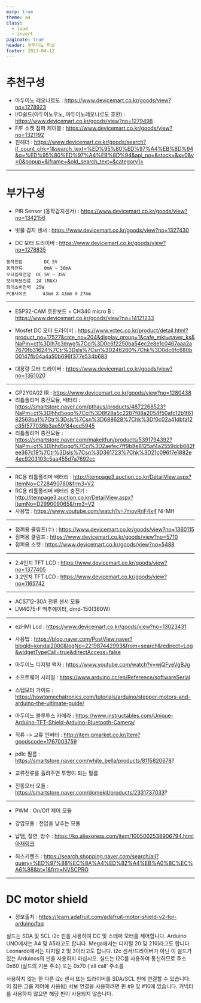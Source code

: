 ```yaml
---
marp: true
theme: a4
class:
  - lead
  - invert
paginate: true
header: 아두이노 파츠
footer: 2023-04-12
---
```


# 추천구성

* 아두이노 레오나르도 : https://www.devicemart.co.kr/goods/view?no=1278923
* I/O쉴드(아두이노우노, 아두이노레오나르도 호환) : https://www.devicemart.co.kr/goods/view?no=1279498
* F/F 소켓 점퍼 케이블 : https://www.devicemart.co.kr/goods/view?no=1321192
* 핀헤더 : https://www.devicemart.co.kr/goods/search?if_count_chk=1&search_text=%ED%95%80%ED%97%A4%EB%8D%94&q=%ED%95%80%ED%97%A4%EB%8D%94&api_no=&stock=&x=0&y=0&popup=&iframe=&old_search_text=&category1=

---

# 부가구성

* PIR Sensor (동작감지센서) : https://www.devicemart.co.kr/goods/view?no=1342156
* 빗물 감지 센서 : https://www.devicemart.co.kr/goods/view?no=1327430﻿

* DC 모터 드라이버 : https://www.devicemart.co.kr/goods/view?no=1278835
```
동작전압        DC 5V
동작전류        0mA ~ 36mA
모터입력전압  DC 5V ~ 35V
모터허용전류  2A (MAX)
최대소비전력  25W
PCB사이즈      43mm X 43mm X 27mm
```
---

* ESP32-CAM 호환보드 + CH340 micro B : https://www.devicemart.co.kr/goods/view?no=14121233
* Mosfet DC 모터 드라이버 : https://www.vctec.co.kr/product/detail.html?product_no=17527&cate_no=204&display_group=1&cafe_mkt=naver_ks&NaPm=ct%3Dlh7c3mwg%7Cci%3D0c6f2250ba54ec2e8e1c0467aaa2a7670fb31624%7Ctr%3Dsls%7Csn%3D246260%7Chk%3D0dc6fc680b00147fb04a4a50b696f377e534b683

* 대용량 모터 드라이버 : https://www.devicemart.co.kr/goods/view?no=1361020

---

* GP2Y0A02 IR : https://www.devicemart.co.kr/goods/view?no=1280438
* 리튬폴리머 충전모듈, 배터리 : https://smartstore.naver.com/pthaus/products/4872268523?NaPm=ct%3Dlhhd5ooo%7Cci%3D8f28a5c2287f88a2054f50afc12b1f6182563ba1%7Ctr%3Dsls%7Csn%3D688628%7Chk%3Df0c02a41dbfa12c35f577036b3ae59f84ecd5945
* 리튬폴리머 충전모듈 : https://smartstore.naver.com/makeitfun/products/5391794392?NaPm=ct%3Dlhhd5pgg%7Cci%3D2aefec7ff9b8e8125af4a2559dcb682fee367c19%7Ctr%3Dsls%7Csn%3D361723%7Chk%3D21c096f7e1882e4ec9203103c5aa455d7a7692cc

---

* RC용 리튬폴리머 배터리 : http://itempage3.auction.co.kr/DetailView.aspx?ItemNo=C728490780&frm3=V2
* RC용 리튬폴리머 배터리 충전기 : http://itempage3.auction.co.kr/DetailView.aspx?ItemNo=D299009065&frm3=V2
* 사용법 : https://www.youtube.com/watch?v=7movRriF4x4
NI-MH

---

* 점퍼용 클림프(수) : https://www.devicemart.co.kr/goods/view?no=1360115
* 점퍼용 클림프 : https://www.devicemart.co.kr/goods/view?no=5710
* 점퍼용 소켓 : https://www.devicemart.co.kr/goods/view?no=5488


---

* 2.4인치 TFT LCD : https://www.devicemart.co.kr/goods/view?no=1377405
* 3.2인치 TFT LCD : https://www.devicemart.co.kr/goods/view?no=1165742

---

* ACS712-30A 전류 센서 모듈
* LM4075-F 액추에이터, dmd-150(360W)

---

* ezHMI Lcd : https://www.devicemart.co.kr/goods/view?no=13023431
* 사용법 : https://blog.naver.com/PostView.naver?blogId=kondal2000&logNo=221987442993&from=search&redirect=Log&widgetTypeCall=true&directAccess=false

* 아두이노 디지털 액자 : https://www.youtube.com/watch?v=wjQFyeVgBJg

* 소프트웨어 시리얼 : https://www.arduino.cc/en/Reference/softwareSerial

* 스텝모터 가이드 : https://howtomechatronics.com/tutorials/arduino/stepper-motors-and-arduino-the-ultimate-guide/

* 아두이노 블루투스 카메라 : https://www.instructables.com/Unique-Arduino-TFT-Shield-Arduino-Bluetooth-Camera/

* 직류 -> 교류 인버터 : http://item.gmarket.co.kr/Item?goodscode=1767003759

* pdlc 필름 : https://smartstore.naver.com/white_bella/products/8115820678?
* 교류전류를 흘려주면 투명이 되는 필름

* 진동모터 모듈 : https://smartstore.naver.com/domekit/products/2331737033?

---

* PWM : On/Off 제어 모듈
* 강압모듈 : 전압을 낮추는 모듈

* 납땜, 절연, 방수 : https://ko.aliexpress.com/item/1005002538906794.html
[아재링크](https://ko.aliexpress.com/item/1005002538906794.html?spm=a2g0o.productlist.main.21.444c245bQa0vRW&algo_pvid=eb529c63-f2be-4dfc-8a23-d105716bddd3&algo_exp_id=eb529c63-f2be-4dfc-8a23-d105716bddd3-10&pdp_npi=3%40dis%21USD%219.79%216.85%21%21%21%21%21%402102169316813150802411402d0750%2112000021939370474%21sea%21KR%214463635912&curPageLogUid=baqIlZ2tLxAf&aff_fcid=f3cadee5d9224fbf9720bbd3726e2e3f-1681741280847-07809-_DDqE3Lx&tt=CPS_NORMAL&aff_fsk=_DDqE3Lx&aff_platform=portals-tool&sk=_DDqE3Lx&aff_trace_key=f3cadee5d9224fbf9720bbd3726e2e3f-1681741280847-07809-_DDqE3Lx&terminal_id=2fb4dead8eb04428953672d3dcb8dd7b&afSmartRedirect=y)

* 허스키렌즈 : https://search.shopping.naver.com/search/all?query=%ED%97%88%EC%8A%A4%ED%82%A4%EB%A0%8C%EC%A6%88&bt=1&frm=NVSCPRO

---

# DC motor shield
* 정보출처 : https://learn.adafruit.com/adafruit-motor-shield-v2-for-arduino/faq

실드는 SDA 및 SCL i2c 핀을 사용하여 DC 및 스테퍼 모터를 제어합니다. Arduino UNO에서는 A4 및 A5라고도 합니다. Mega에서는 디지털 20 및 21이라고도 합니다. Leonardo에서는 디지털 2 및 3이라고도 합니다. i2c 센서/드라이버가 아닌 이 쉴드가 있는 Arduinos의 핀을 사용하지 마십시오. 실드는 I2C를 사용하여 통신하므로 주소 0x60 (실드의 기본 주소) 또는 0x70 ('all call' 주소를

사용하지 않는 한 다른 i2c 센서 또는 드라이버를 SDA/SCL 핀에 연결할 수 있습니다. 이 칩은 그룹 제어에 사용됨) 서보 연결을 사용하려면 핀 #9 및 #10에 있습니다. 커넥터를 사용하지 않으면 해당 핀이 사용되지 않습니다.
